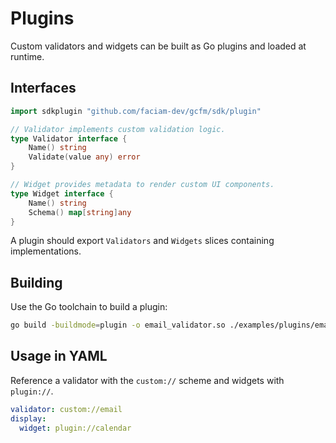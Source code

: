 # Plugins

Custom validators and widgets can be built as Go plugins and loaded at runtime.

## Interfaces

```go
import sdkplugin "github.com/faciam-dev/gcfm/sdk/plugin"

// Validator implements custom validation logic.
type Validator interface {
    Name() string
    Validate(value any) error
}

// Widget provides metadata to render custom UI components.
type Widget interface {
    Name() string
    Schema() map[string]any
}
```

A plugin should export `Validators` and `Widgets` slices containing implementations.

## Building

Use the Go toolchain to build a plugin:

```bash
go build -buildmode=plugin -o email_validator.so ./examples/plugins/email_validator
```

## Usage in YAML

Reference a validator with the `custom://` scheme and widgets with `plugin://`.

```yaml
validator: custom://email
display:
  widget: plugin://calendar
```
